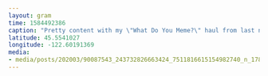 ```yaml
---
layout: gram
time: 1584492386
caption: "Pretty content with my \"What Do You Meme?\" haul from last night. I didn't win, but I got two lil pups! #covid_19"
latitude: 45.5541027
longitude: -122.60191369
media:
- media/posts/202003/90087543_243732826663424_7511816615154982740_n_17849346568962583.jpg
---
```

